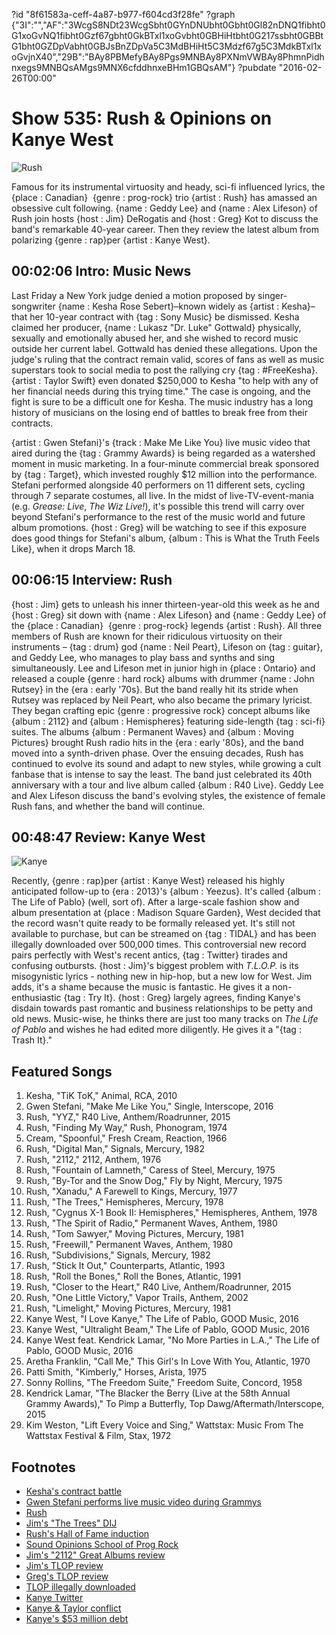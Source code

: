 ?id "8f61583a-ceff-4a87-b977-f604cd3f28fe"
?graph {"3I":"","AF":"3WcgS8NDt23WcgSbht0GYnDNUbht0Gbht0Gl82nDNQ1fibht0G1xoGvNQ1fibht0Gzf67gbht0GkBTxl1xoGvbht0GBHiHtbht0G217ssbht0GBBtG1bht0GZDpVabht0GBJsBnZDpVa5C3MdBHiHt5C3Mdzf67g5C3MdkBTxl1xoGvjnX40","29B":"BAy8PBMefyBAy8Pgs9MNBAy8PXNmVWBAy8PhmnPidhnxegs9MNBQsAMgs9MNX6cfddhnxeBHm1GBQsAM"}
?pubdate "2016-02-26T00:00"
# Show 535: Rush & Opinions on Kanye West

![Rush](https://static.soundopinions.org/images/2016/rush_web.jpg)

Famous for its instrumental virtuosity and heady, sci-fi influenced lyrics, the {place : Canadian}  {genre : prog-rock} trio {artist : Rush} has amassed an obsessive cult following. {name : Geddy Lee} and {name : Alex Lifeson} of Rush join hosts {host : Jim} DeRogatis and {host : Greg} Kot to discuss the band's remarkable 40-year career. Then they review the latest album from polarizing {genre : rap}per {artist : Kanye West}.



## 00:02:06 Intro: Music News

Last Friday a New York judge denied a motion proposed by singer-songwriter {name : Kesha Rose Sebert}–known widely as {artist : Kesha}–that her 10-year contract with {tag : Sony Music} be dismissed. Kesha claimed her producer, {name : Lukasz "Dr. Luke" Gottwald} physically, sexually and emotionally abused her, and she wished to record music outside her current label. Gottwald has denied these allegations. Upon the judge's ruling that the contract remain valid, scores of fans as well as music superstars took to social media to post the rallying cry {tag : #FreeKesha}. {artist : Taylor Swift} even donated $250,000 to Kesha "to help with any of her financial needs during this trying time." The case is ongoing, and the fight is sure to be a difficult one for Kesha. The music industry has a long history of musicians on the losing end of battles to break free from their contracts.


{artist : Gwen Stefani}'s {track : Make Me Like You} live music video that aired during the {tag : Grammy Awards} is being regarded as a watershed moment in music marketing. In a four-minute commercial break sponsored by {tag : Target}, which invested roughly $12 million into the performance. Stefani performed alongside 40 performers on 11 different sets, cycling through 7 separate costumes, all live. In the midst of live-TV-event-mania (e.g. *Grease: Live*, *The Wiz Live!*), it's possible this trend will carry over beyond Stefani's performance to the rest of the music world and future album promotions. {host : Greg} will be watching to see if this exposure does good things for Stefani's album, {album : This is What the Truth Feels Like}, when it drops March 18.



## 00:06:15 Interview: Rush

{host : Jim} gets to unleash his inner thirteen-year-old this week as he and {host : Greg} sit down with {name : Alex Lifeson} and {name : Geddy Lee} of the {place : Canadian}  {genre : prog-rock} legends {artist : Rush}. All three members of Rush are known for their ridiculous virtuosity on their instruments – {tag : drum} god {name : Neil Peart}, Lifeson on {tag : guitar}, and Geddy Lee, who manages to play bass and synths and sing simultaneously. Lee and Lifeson met in junior high in {place : Ontario} and released a couple {genre : hard rock} albums with drummer {name : John Rutsey} in the {era : early '70s}. But the band really hit its stride when Rutsey was replaced by Neil Peart, who also became the primary lyricist. They began crafting epic {genre : progressive rock} concept albums like {album : 2112} and {album : Hemispheres} featuring side-length {tag : sci-fi} suites. The albums {album : Permanent Waves} and {album : Moving Pictures} brought Rush radio hits in the {era : early '80s}, and the band moved into a synth-driven phase. Over the ensuing decades, Rush has continued to evolve its sound and adapt to new styles, while growing a cult fanbase that is intense to say the least. The band just celebrated its 40th anniversary with a tour and live album called {album : R40 Live}. Geddy Lee and Alex Lifeson discuss the band's evolving styles, the existence of female Rush fans, and whether the band will continue.



## 00:48:47 Review: Kanye West

![Kanye](https://static.soundopinions.org/assets/535/29B0.jpg)

Recently, {genre : rap}per {artist : Kanye West} released his highly anticipated follow-up to {era : 2013}'s {album : Yeezus}. It's called {album : The Life of Pablo} (well, sort of). After a large-scale fashion show and album presentation at {place : Madison Square Garden}, West decided that the record wasn't quite ready to be formally released yet. It's still not available to purchase, but can be streamed on {tag : TIDAL} and has been illegally downloaded over 500,000 times. This controversial new record pairs perfectly with West's recent antics, {tag : Twitter} tirades and confusing outbursts. {host : Jim}'s biggest problem with *T.L.O.P.* is its misogynistic lyrics - nothing new in hip-hop, but a new low for West. Jim adds, it's a shame because the music is fantastic. He gives it a non-enthusiastic {tag : Try It}. {host : Greg} largely agrees, finding Kanye's disdain towards past romantic and business relationships to be petty and old news. Music-wise, he thinks there are just too many tracks on *The Life of Pablo* and wishes he had edited more diligently. He gives it a "{tag : Trash It}."



## Featured Songs

1. Kesha, "TiK ToK," Animal, RCA, 2010
2. Gwen Stefani, "Make Me Like You," Single, Interscope, 2016
3. Rush, "YYZ," R40 Live, Anthem/Roadrunner, 2015
4. Rush, "Finding My Way," Rush, Phonogram, 1974
5. Cream, "Spoonful," Fresh Cream, Reaction, 1966
6. Rush, "Digital Man," Signals, Mercury, 1982
7. Rush, "2112," 2112, Anthem, 1976
8. Rush, "Fountain of Lamneth," Caress of Steel, Mercury, 1975
9. Rush, "By-Tor and the Snow Dog," Fly by Night, Mercury, 1975
10. Rush, "Xanadu," A Farewell to Kings, Mercury, 1977
11. Rush, "The Trees," Hemispheres, Mercury, 1978
12. Rush, "Cygnus X-1 Book II: Hemispheres," Hemispheres, Anthem, 1978
13. Rush, "The Spirit of Radio," Permanent Waves, Anthem, 1980
14. Rush, "Tom Sawyer," Moving Pictures, Mercury, 1981
15. Rush, "Freewill," Permanent Waves, Anthem, 1980
16. Rush, "Subdivisions," Signals, Mercury, 1982
17. Rush, "Stick It Out," Counterparts, Atlantic, 1993
18. Rush, "Roll the Bones," Roll the Bones, Atlantic, 1991
19. Rush, "Closer to the Heart," R40 Live, Anthem/Roadrunner, 2015
20. Rush, "One Little Victory," Vapor Trails, Anthem, 2002
21. Rush, "Limelight," Moving Pictures, Mercury, 1981
22. Kanye West, "I Love Kanye," The Life of Pablo, GOOD Music, 2016
23. Kanye West, "Ultralight Beam," The Life of Pablo, GOOD Music, 2016
24. Kanye West feat. Kendrick Lamar, "No More Parties in L.A.," The Life of Pablo, GOOD Music, 2016
25. Aretha Franklin, "Call Me," This Girl's In Love With You, Atlantic, 1970
26. Patti Smith, "Kimberly," Horses, Arista, 1975
27. Sonny Rollins, "The Freedom Suite," Freedom Suite, Concord, 1958
28. Kendrick Lamar, "The Blacker the Berry (Live at the 58th Annual Grammy Awards)," To Pimp a Butterfly, Top Dawg/Aftermath/Interscope, 2015
29. Kim Weston, "Lift Every Voice and Sing," Wattstax: Music From The Wattstax Festival & Film, Stax, 1972



## Footnotes

- [Kesha's contract battle](http://www.nytimes.com/2016/02/24/arts/music/kesha-dr-luke.html?_r=0)
- [Gwen Stefani performs live music video during Grammys](http://www.rollingstone.com/music/news/gwen-stefani-creates-make-me-like-you-video-during-grammys-20160215)
- [Rush](http://www.rush.com/)
- [Jim's "The Trees" DIJ](/show/13/#rush)
- [Rush's Hall of Fame induction](/show/381/#rush)
- [Sound Opinions School of Prog Rock](/show/207/)
- [Jim's "2112" Great Albums review](http://www.jimdero.com/News2002/GreatJan272112.htm)
- [Jim's TLOP review](http://www.wbez.org/blogs/jim-derogatis/2016-02/problem-kanye-114958)
- [Greg's TLOP review](http://www.chicagotribune.com/entertainment/music/kot/ct-kanye-west-pablo-review-ent-0217-20160215-column.html)
- [TLOP illegally downloaded](http://consequenceofsound.net/2016/02/kanye-wests-life-of-pablo-has-been-illegally-downloaded-over-500000-times/)
- [Kanye Twitter](https://twitter.com/kanyewest)
- [Kanye & Taylor conflict](http://www.usatoday.com/story/life/music/2016/02/24/kanye-west-bob-ezrin-twitter-rant-new-song-new-song-einstein/80845172/)
- [Kanye's $53 million debt](http://www.vanityfair.com/news/2016/02/kanye-west-53-million-dollar-debt-explained)